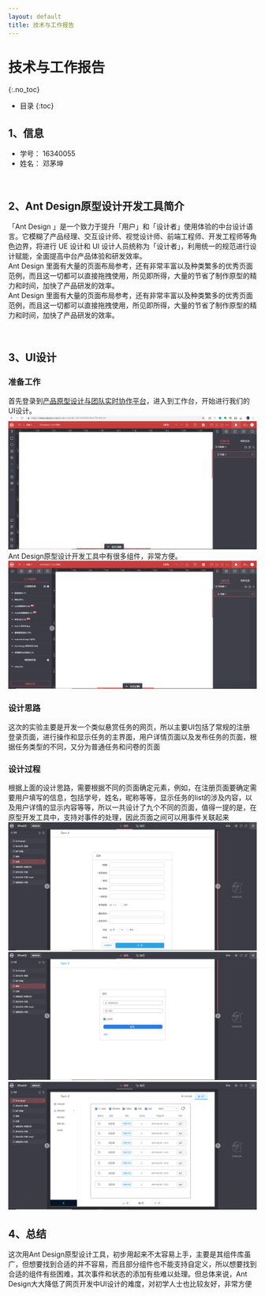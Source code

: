 ```yaml
---
layout: default
title: 技术与工作报告
---
```


# 技术与工作报告
{:.no_toc}

* 目录
{:toc}

## 1、信息
- 学号： 16340055
- 姓名： 邓茅坤

<br/>

## 2、Ant Design原型设计开发工具简介
「Ant Design 」是一个致力于提升「用户」和「设计者」使用体验的中台设计语言。它模糊了产品经理、交互设计师、视觉设计师、前端工程师、开发工程师等角色边界，将进行 UE 设计和 UI 设计人员统称为「设计者」，利用统一的规范进行设计赋能，全面提高中台产品体验和研发效率。<br/>
Ant Design 里面有大量的页面布局参考，还有非常丰富以及种类繁多的优秀页面范例，而且这一切都可以直接拖拽使用，所见即所得，大量的节省了制作原型的精力和时间，加快了产品研发的效率。<br/>
Ant Design 里面有大量的页面布局参考，还有非常丰富以及种类繁多的优秀页面范例，而且这一切都可以直接拖拽使用，所见即所得，大量的节省了制作原型的精力和时间，加快了产品研发的效率。<br/>

<br/>

## 3、UI设计
### 准备工作
首先登录到[产品原型设计与团队实时协作平台](https://www.xiaopiu.com)，进入到工作台，开始进行我们的UI设计。<br/>
![](https://github.com/swsad-team/Dashboard/blob/gh-pages/x3-techniques/16340055/pics/1.png)
<br/>
Ant Design原型设计开发工具中有很多组件，非常方便。<br/>
![](https://github.com/swsad-team/Dashboard/blob/gh-pages/x3-techniques/16340055/pics/2.png)

### 设计思路
这次的实验主要是开发一个类似悬赏任务的网页，所以主要UI包括了常规的注册登录页面，进行操作和显示任务的主界面，用户详情页面以及发布任务的页面，根据任务类型的不同，又分为普通任务和问卷的页面

### 设计过程
根据上面的设计思路，需要根据不同的页面确定元素，例如，在注册页面要确定需要用户填写的信息，包括学号，姓名，昵称等等，显示任务的list的涉及内容，以及用户详情的显示内容等等，所以一共设计了九个不同的页面，值得一提的是，在原型开发工具中，支持对事件的处理，因此页面之间可以用事件关联起来
![](https://github.com/swsad-team/Dashboard/blob/gh-pages/x3-techniques/16340055/pics/3.png)
![](https://github.com/swsad-team/Dashboard/blob/gh-pages/x3-techniques/16340055/pics/4.png)
![](https://github.com/swsad-team/Dashboard/blob/gh-pages/x3-techniques/16340055/pics/5.png)

## 4、总结
这次用Ant Design原型设计工具，初步用起来不太容易上手，主要是其组件库虽广，但想要找到合适的并不容易，而且部分组件也不能支持自定义，所以想要找到合适的组件有些困难，其次事件和状态的添加有些难以处理。但总体来说，Ant Design大大降低了网页开发中UI设计的难度，对初学人士也比较友好，非常方便

